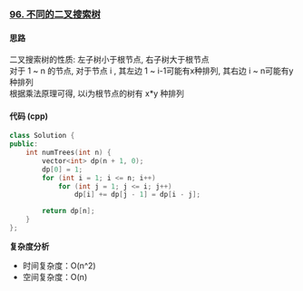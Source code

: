 ### [96. 不同的二叉搜索树](https://leetcode.cn/problems/unique-binary-search-trees/)
#### 思路
二叉搜索树的性质: 左子树小于根节点, 右子树大于根节点  
对于 1 ~ n 的节点, 对于节点 i , 其左边 1 ~ i-1可能有x种排列, 其右边 i ~ n可能有y种排列  
根据乘法原理可得, 以i为根节点的树有 x*y 种排列
#### 代码 (cpp)
```cpp
class Solution {
public:
    int numTrees(int n) {
        vector<int> dp(n + 1, 0);
        dp[0] = 1;
        for (int i = 1; i <= n; i++)
            for (int j = 1; j <= i; j++)
                dp[i] += dp[j - 1] = dp[i - j];

        return dp[n];
    }
};
```
**复杂度分析**
- 时间复杂度：O(n^2)
- 空间复杂度：O(n)
